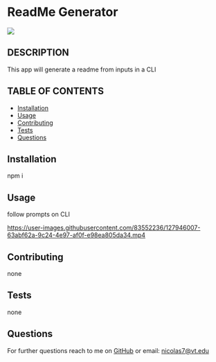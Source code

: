 # ReadMe Generator
<img src="https://img.shields.io/badge/MIT-license-green">
    
## DESCRIPTION
    
This app will generate a readme from inputs in a CLI
    
    
## TABLE OF CONTENTS
- [Installation](#installation)
- [Usage](#usage)
- [Contributing](#contributing)
- [Tests](#tests)
- [Questions](#questions)


## Installation
 
npm i

## Usage

follow prompts on CLI

https://user-images.githubusercontent.com/83552236/127946007-63abf62a-9c24-4e97-af0f-e98ea805da34.mp4




## Contributing

none

## Tests 

none

## Questions

For further questions reach to me on [GitHub](https://github.com/NickLeon92)
or email: nicolas7@vt.edu
